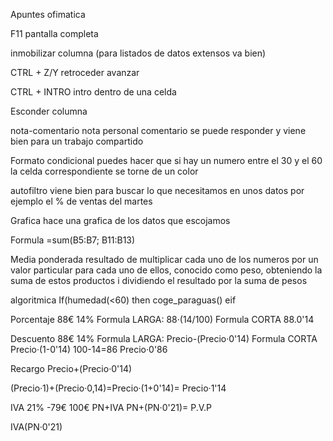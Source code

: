 Apuntes ofimatica

F11 pantalla completa

inmobilizar columna (para listados de datos extensos va bien)

CTRL + Z/Y retroceder avanzar

CTRL + INTRO intro dentro de una celda

Esconder columna

nota-comentario nota personal comentario se puede responder y viene bien para un trabajo compartido

Formato condicional puedes hacer que si hay un numero entre el 30 y el 60 la celda correspondiente se torne de un color

autofiltro viene bien para buscar lo que necesitamos en unos datos por ejemplo el % de ventas del martes

Grafica hace una grafica de los datos que escojamos

Formula =sum(B5:B7; B11:B13)

Media ponderada resultado de multiplicar cada uno de los numeros por un valor particular para cada uno de ellos, conocido como peso, obteniendo la suma de estos productos i dividiendo el resultado por la suma de pesos

algoritmica If(humedad(<60) then
                coge_paraguas()
            eif
          
Porcentaje 88€ 14% Formula LARGA: 88·(14/100) Formula CORTA 88.0'14

Descuento 88€ 14% Formula LARGA: Precio-(Precio·0'14) Formula CORTA Precio·(1-0'14) 100-14=86 Precio·0'86

Recargo Precio+(Precio·0'14)

(Precio·1)+(Precio·0,14)=Precio·(1+0'14)= Precio·1'14

IVA 21% -79€  100€    PN+IVA  PN+(PN·0'21)= P.V.P

IVA(PN·0'21)
